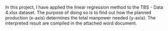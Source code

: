In this project, I have applied the linear regression method to the TBS - Data 4.xlsx dataset. The purpose of doing so is to find out how the planned production (x-axis) determines the total manpower needed (y-axis). The interpreted result are compiled in the attached word document.

